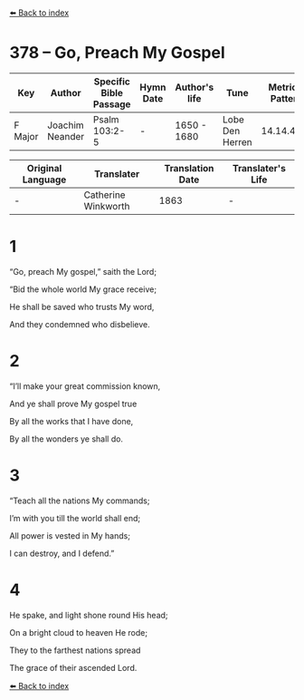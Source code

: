 [⬅️ Back to index](../README.md)

# 378 – Go, Preach My Gospel

Key | Author   | Specific Bible Passage     |Hymn Date |Author's life |Tune |Metrical Pattern   |Composer/Source                                                                                        
-- | --------- | ---------------------------|----------|--------------|-----|-------------------|-------------   
F Major  | Joachim Neander      | Psalm 103:2-5 | -  | 1650 - 1680 | Lobe Den Herren | 14.14.4.7.8 | Chorale Book for England, 1863 

Original Language | Translater | Translation Date   | Translater's Life     
----------------- | --------- | --------------------|-------------   
\-  | Catherine Winkworth      | 1863 | -  | 1827 - 1878 



# 1

“Go, preach My gospel,” saith the Lord;

“Bid the whole world My grace receive;

He shall be saved who trusts My word,

And they condemned who disbelieve.



# 2

“I’ll make your great commission known,

And ye shall prove My gospel true

By all the works that I have done,

By all the wonders ye shall do.



# 3

“Teach all the nations My commands;

I’m with you till the world shall end;

All power is vested in My hands;

I can destroy, and I defend.”



# 4

He spake, and light shone round His head;

On a bright cloud to heaven He rode;

They to the farthest nations spread

The grace of their ascended Lord.

[⬅️ Back to index](../README.md)
